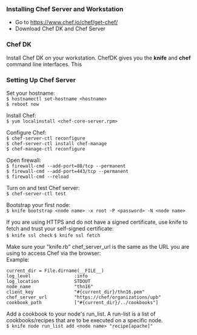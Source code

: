 ### Installing Chef Server and Workstation

- Go to https://www.chef.io/chef/get-chef/
- Download Chef DK and Chef Server

### Chef DK
Install Chef DK on your workstation. ChefDK gives you the **knife** and **chef** command line interfaces. This

### Setting Up Chef Server  

Set your hostname:  
`$ hostnamectl set-hostname <hostname>`  
`$ reboot now`  

Install Chef:  
`$ yum localinstall <chef-core-server.rpm>`  

Configure Chef:  
`$ chef-server-ctl reconfigure`  
`$ chef-server-ctl install chef-manage`  
`$ chef-manage-ctl reconfigure`  

Open firewall:  
`$ firewall-cmd --add-port=80/tcp --permanent`  
`$ firewall-cmd --add-port=443/tcp --permanent`  
`$ firewall-cmd --reload`  

Turn on and test Chef server:  
`$ chef-server-ctl test`

Bootstrap your first node:  
`$ knife bootstrap <node name> -x root -P <password> -N <node name>`

If you are using HTTPS and do not have a signed certificate, use knife to fetch and trust your self-signed certificate:  
`$ knife ssl check`
`$ knife ssl fetch`

Make sure your "knife.rb" chef_server_url is the same as the URL you are using to access Chef via the browser:  
Example:  
```
current_dir = File.dirname(__FILE__)
log_level                :info
log_location             STDOUT
node_name                "thn16"
client_key               "#{current_dir}/thn16.pem"
chef_server_url          "https://chef/organizations/upb"
cookbook_path            ["#{current_dir}/../cookbooks"]
```

Add a cookbook to your node's run_list. A run-list is a list of cookbooks/recipes that are to be executed on a specific node.  
`$ knife node run_list add <node name> "recipe[apache]"`  
